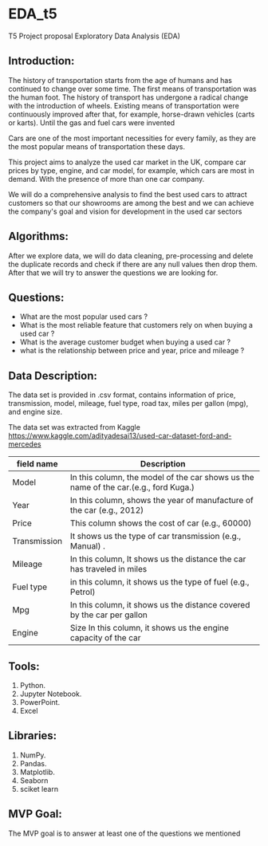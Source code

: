 # EDA_t5
  T5 Project proposal
Exploratory Data Analysis (EDA)


## Introduction:
The history of transportation starts from the age of humans and has continued to change over some time. The first means of transportation was the human foot.
The history of transport has undergone a radical change with the introduction of wheels. Existing means of transportation were continuously improved after that, for example, horse-drawn vehicles (carts or karts).
Until the gas and fuel cars were invented

Cars are one of the most important necessities for every family, as they are the most popular means of transportation these days.

This project aims to analyze the used car market in the UK, compare car prices by type, engine, and car model, for example, which cars are most in demand. With the presence of more than one car company.

We will do a comprehensive analysis to find the best used cars to attract customers so that our showrooms are among the best and we can achieve the company's goal and vision for development in the used car sectors

## Algorithms:
After we explore data, we will do data cleaning, pre-processing and delete the duplicate records and check if there are any null values then drop them. After that we will try to answer the questions we are looking for.

## Questions:
* What are the most popular used cars ?
* What is the most reliable feature that customers rely on when buying a used car ?
* What is the average customer budget when buying a used car ?
* what is the relationship between price and year, price and mileage ?

## Data Description:
The data set is provided in .csv format,  contains information of price, transmission, model, mileage, fuel type, road tax, miles per gallon (mpg), and engine size. 

The data set was extracted from Kaggle https://www.kaggle.com/adityadesai13/used-car-dataset-ford-and-mercedes





|field name|Description                                                                         | 
 |-------|--------------------------------------------------------------------------------------|
 | Model | In this column, the model of the car shows us the name of the car.(e.g., ford Kuga.)| 
 | Year | In this column, shows the year of manufacture of the car (e.g., 2012)                |
 | Price | This column shows the cost of car (e.g., 60000)                                     |
 | Transmission | It shows us the type of car transmission (e.g., Manual) .                    |
 | Mileage |In this column, It shows us the distance the car has traveled in miles             |
 | Fuel type |in this column, it shows us the type of fuel (e.g., Petrol)                      |
 | Mpg | In this column, it shows us the distance covered by the car per gallon                |
 | Engine | Size In this column, it shows us the engine capacity of the car                    |
 


 
## Tools:
1. Python.
2. Jupyter Notebook.
3. PowerPoint.
4. Excel

## Libraries:
1. NumPy.
2. Pandas.
3. Matplotlib.
4. Seaborn
5. sciket learn
## MVP Goal:
The MVP goal is to answer at least one of the questions we mentioned





